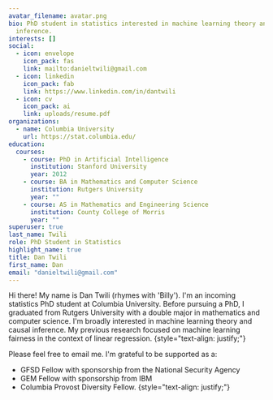 ```yaml
---
avatar_filename: avatar.png
bio: PhD student in statistics interested in machine learning theory and causal
  inference.
interests: []
social:
  - icon: envelope
    icon_pack: fas
    link: mailto:danieltwili@gmail.com
  - icon: linkedin
    icon_pack: fab
    link: https://www.linkedin.com/in/dantwili
  - icon: cv
    icon_pack: ai
    link: uploads/resume.pdf
organizations:
  - name: Columbia University
    url: https://stat.columbia.edu/
education:
  courses:
    - course: PhD in Artificial Intelligence
      institution: Stanford University
      year: 2012
    - course: BA in Mathematics and Computer Science
      institution: Rutgers University
      year: ""
    - course: AS in Mathematics and Engineering Science
      institution: County College of Morris
      year: ""
superuser: true
last_name: Twili
role: PhD Student in Statistics
highlight_name: true
title: Dan Twili
first_name: Dan
email: "danieltwili@gmail.com"
---
```

Hi there! My name is Dan Twili (rhymes with 'Billy'). I'm an incoming statistics PhD student at Columbia University. Before pursuing a PhD, I graduated from Rutgers University with a double major in mathematics and computer science. I'm broadly interested in machine learning theory and causal inference. My previous research focused on machine learning fairness in the context of linear regression.
{style="text-align: justify;"} 

Please feel free to email me. I'm grateful to be supported as a:
* GFSD Fellow with sponsorship from the National Security Agency
* GEM Fellow with sponsorship from IBM
* Columbia Provost Diversity Fellow.
{style="text-align: justify;"}

